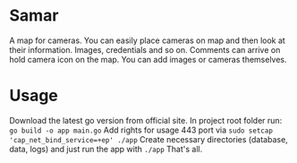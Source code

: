 # Samar
A map for cameras. You can easily place cameras on map and then look at their information. Images, credentials and so on. Comments can arrive on hold camera icon on the map. You can add images or cameras themselves.
# Usage
Download the latest go version from official site.
In project root folder run:
`go build -o app main.go`
Add rights for usage 443 port via `sudo setcap 'cap_net_bind_service=+ep' ./app`
Create necessary directories (database, data, logs) and just run the app with `./app`
That's all.